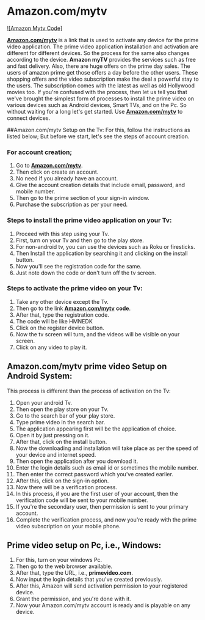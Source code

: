 # Amazon.com/mytv 

[![Amazon Mytv Code]](get-Started.png)

**[Amazon.com/mytv](https://amazonmytvcode.github.io/)** is a link that is used to activate any device for the prime video application. The prime video application installation and activation are different for different devices. So the process for the same also changes according to the device. **Amazon myTV** provides the services such as free and fast delivery. Also, there are huge offers on the prime day sales. The users of amazon prime get those offers a day before the other users.
These shopping offers and the video subscription make the deal a powerful stay to the users. The subscription comes with the latest as well as old Hollywood movies too. If you're confused with the process, then let us tell you that we've brought the simplest form of processes to install the prime video on various devices such as Android devices, Smart TVs, and on the Pc. So without waiting for a long let's get started. Use **[Amazon.com/mytv](https://amazonmytvcode.github.io/)** to connect devices.

##Amazon.com/mytv Setup on the Tv:
For this, follow the instructions as listed below; But before we start, let's see the steps of account creation.

### For account creation;
1. Go to **[Amazon.com/mytv](https://amazonmytvcode.github.io/)**.
2. Then click on create an account.
3. No need if you already have an account.
4. Give the account creation details that include email, password, and mobile number.
5. Then go to the prime section of your sign-in window.
6. Purchase the subscription as per your need.

### Steps to install the prime video application on your Tv:
1. Proceed with this step using your Tv.
2. First, turn on your Tv and then go to the play store.
3. For non-android tv, you can use the devices such as Roku or firesticks.
4. Then Install the application by searching it and clicking on the install button.
5. Now you'll see the registration code for the same.
6. Just note down the code or don't turn off the tv screen.

### Steps to activate the prime video on your Tv:
1. Take any other device except the Tv.
2. Then go to the link **[Amazon.com/mytv](https://amazonmytvcode.github.io/)** **code**.
3. After that, type the registration code.
4. The code will be like HMNEDK
5. Click on the register device button.
6. Now the tv screen will turn, and the videos will be visible on your screen.
7. Click on any video to play it.

## Amazon.com/mytv prime video Setup on Android System:
This process is different than the process of activation on the Tv:

1. Open your android Tv.
2. Then open the play store on your Tv.
3. Go to the search bar of your play store.
4. Type prime video in the search bar.
5. The application appearing first will be the application of choice.
6. Open it by just pressing on it.
7. After that, click on the install button.
8. Now the downloading and installation will take place as per the speed of your device and internet speed.
9. Then open the application after you download it.
10. Enter the login details such as email id or sometimes the mobile number.
11. Then enter the correct password which you've created earlier.
12. After this, click on the sign-in option.
13. Now there will be a verification process.
14. In this process, if you are the first user of your account, then the verification code will be sent to your mobile number.
15. If you're the secondary user, then permission is sent to your primary account.
16. Complete the verification process, and now you're ready with the prime video subscription on your mobile phone.

## Prime video setup on Pc, i.e., Windows:
1. For this, turn on your windows Pc.
2. Then go to the web browser available.
3. After that, type the URL, i.e., **primevideo.com**.
4. Now input the login details that you've created previously.
5. After this, Amazon will send activation permission to your registered device.
6. Grant the permission, and you're done with it.
7. Now your Amazon.com/mytv account is ready and is playable on any device.
